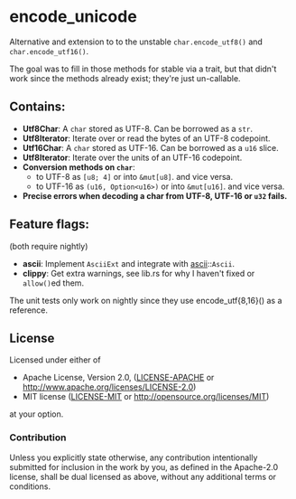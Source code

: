 # encode_unicode
Alternative and extension to to the unstable `char.encode_utf8()` and `char.encode_utf16()`.

The goal was to fill in those methods for stable via a trait,
but that didn't work since the methods already exist; they're just un-callable.

## Contains:
* **Utf8Char**: A `char` stored as UTF-8. Can be borrowed as a `str`.
* **Utf8Iterator**: Iterate over or read the bytes of an UTF-8 codepoint.
* **Utf16Char**: A `char` stored as UTF-16. Can be borrowed as a `u16` slice.
* **Utf8Iterator**: Iterate over the units of an UTF-16 codepoint.
* **Conversion methods on `char`**:
  * to UTF-8 as `[u8; 4]` or into `&mut[u8]`. and vice versa.
  * to UTF-16 as `(u16, Option<u16>)` or into `&mut[u16]`. and vice versa.
* **Precise errors when decoding a char from UTF-8, UTF-16 or `u32` fails.**

## Feature flags:
(both require nightly)
* **ascii**: Implement `AsciiExt` and integrate with [ascii](https://tomprogrammer.github.io/rust-ascii/ascii/index.html)::`Ascii`.
* **clippy**: Get extra warnings, see lib.rs for why I haven't fixed or `allow()`ed them.

The unit tests only work on nightly since they use encode_utf{8,16}() as a reference.

## License

Licensed under either of

 * Apache License, Version 2.0, ([LICENSE-APACHE](LICENSE-APACHE) or http://www.apache.org/licenses/LICENSE-2.0)
 * MIT license ([LICENSE-MIT](LICENSE-MIT) or http://opensource.org/licenses/MIT)

at your option.

### Contribution

Unless you explicitly state otherwise, any contribution intentionally
submitted for inclusion in the work by you, as defined in the Apache-2.0
license, shall be dual licensed as above, without any additional terms or
conditions.
